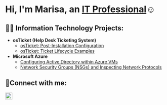 <h1>Hi, I'm Marisa, an <a href="https://linkedin.com/in/Josh">IT Professional</a>☺</h1>

<h2>👨‍💻 Information Technology Projects:</h2>

- <b>osTicket (Help Desk Ticketing System)</b>
  - [osTicket: Post-Installation Configuration](https://github.com/marisa-briana/post-install-config)
  - [osTicket: Ticket Lifecycle Examples](https://github.com/marisa-briana/ticket-lifecycle)
- <b>Microsoft Azure</b>
  - [Configuring Active Directory within Azure VMs](https://github.com/marisa-briana/configure-ad)
  - [Network Security Groups (NSGs) and Inspecting Network Protocols](https://github.com/marisa-briana/azure-network-protocols)

<h2>🤳Connect with me:</h2>

[<img align="left" alt="Josh | LinkedIn" width="22px" src="https://cdn.jsdelivr.net/npm/simple-icons@v3/icons/linkedin.svg" />][linkedin]

[linkedin]: https://linkedin.com/in/Josh
